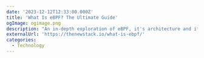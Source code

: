 ```yaml
---
date: '2023-12-12T12:33:00.000Z'
title: 'What Is eBPF? The Ultimate Guide'
ogImage: ogimage.png
description: "An in-depth exploration of eBPF, it's architecture and its impact beyond the Linux kernel"
externalUrl: 'https://thenewstack.io/what-is-ebpf/'
categories:
  - Technology
---
```

